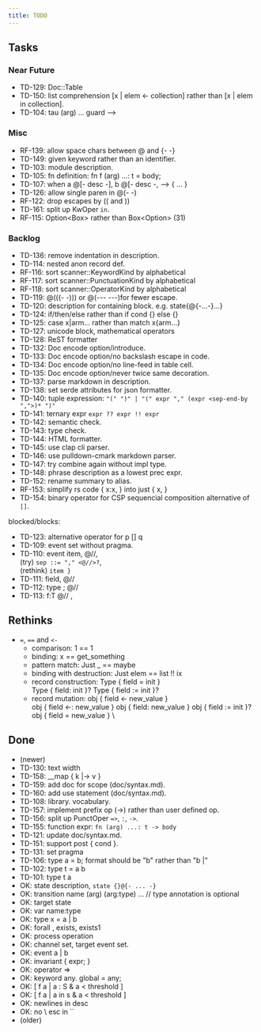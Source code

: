 ```yaml
---
title: TODO
---
```


## Tasks

### Near Future

- TD-129: Doc::Table
- TD-150: list comprehension [x | elem <- collection] rather than [x | elem in collection].
- TD-104: tau (arg) ... guard -\->

### Misc

- RF-139: allow space chars between @ and {- -}
- TD-149: given keyword rather than an identifier.
- TD-103: module description.
- TD-105: fn definition: fn f (arg) ...: t = body;
- TD-107: when a @[- desc -], b @[- desc -, --> { ... }
- TD-126: allow single paren in @(- -)
- RF-122: drop escapes by (( and ))
- TD-161: split up KwOper `in`.
- RF-115: Option<Box<String>> rather than Box<Option<String>> (31)

### Backlog

- TD-136: remove indentation in description.
- TD-114: nested anon record def.
- RF-116: sort scanner::KeywordKind by alphabetical
- RF-117: sort scanner::PunctuationKind by alphabetical
- RF-118: sort scanner::OperatorKind by alphabetical
- TD-119: @(((- -))) or @(-\-- -\--)for fewer escape.
- TD-120: description for containing block. e.g. state{@{-...-}...}
- TD-124: if/then/else rather than if cond {} else {}
- TD-125: case x|arm... rather than match x{arm...}
- TD-127: unicode block, mathematical operators
- TD-128: ReST formatter
- TD-132: Doc encode option/introduce.
- TD-133: Doc encode option/no backslash escape in code.
- TD-134: Doc encode option/no line-feed in table cell.
- TD-135: Doc encode option/never twice same decoration.
- TD-137: parse markdown in description.
- TD-138: set serde attributes for json formatter.
- TD-140: tuple expression:  `"(" ")" | "(" expr "," (expr <sep-end-by ",">)* ")"`
- TD-141: ternary expr `expr ?? expr !! expr`
- TD-142: semantic check.
- TD-143: type check.
- TD-144: HTML formatter.
- TD-145: use clap cli parser.
- TD-146: use pulldown-cmark markdown parser.
- TD-147: try combine again without impl type.
- TD-148: phrase description as a lowest prec expr.
- TD-152: rename summary to alias.
- RF-153: simplify rs code { x:x, } into just { x, }
- TD-154: binary operator for CSP sequencial composition alternative of `[]`.

blocked/blocks:

- TD-123: alternative operator for p [] q
- TD-109: event set without pragma.
- TD-110: event item, @//, \
  (try) `sep ::= "," <@//>?`, \
  (rethink) `item }`
- TD-111: field, @//
- TD-112: type ; @//
- TD-113: f:T @// ,

## Rethinks

* `=`, `==` and `<-`
    * comparison: 1 == 1
    * binding: x == get\_something
    * pattern match: Just _ == maybe
    * binding with destruction: Just elem == list !! ix
    * record construction: Type { field = init } \
      Type { field: init }?
      Type { field := init }?
    * record mutation: obj { field <- new\_value } \
      obj { field <-: new\_value }
      obj { field: new\_value }
      obj { field := init }?
      obj { field = new\_value } \


## Done

- (newer)
- TD-130: text width
- TD-158: \_\_map { k |-> v }
- TD-159: add doc for scope (doc/syntax.md).
- TD-160: add use statement (doc/syntax.md).
- TD-108: library. vocabulary.
- TD-157: implement prefix op (->) rather than user defined op.
- TD-156: split up PunctOper `=>`, `:`, `->`.
- TD-155: function expr: `fn (arg) ...: t -> body`
- TD-121: update doc/syntax.md.
- TD-151: support post { cond }.
- TD-131: set pragma
- TD-106: type a = b; format should be "b" rather than "b |"
- TD-102: type t = a b
- TD-101: type t a
- OK: state description, `state {}@{- ... -}`
- OK: transition name (arg) (arg:type) ...  // type annotation is optional
- OK: target state
- OK: var name:type
- OK: type x = a | b
- OK: forall , exists, exists1
- OK: process operation
- OK: channel set, target event set.
- OK: event a | b
- OK: invariant { expr; }
- OK: operator =>
- OK: keyword any. global = any;
- OK: [ f a | a : S & a < threshold ]
- OK: [ f a | a in s & a < threshold ]
- OK: newlines in desc
- OK: no \ esc in ``
- (older)
